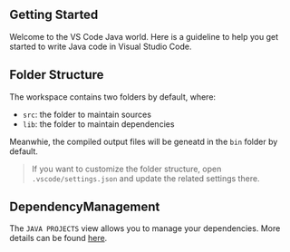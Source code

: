 ## Getting Started

Welcome to the VS Code Java world. Here is a guideline to help you get started to write Java code in Visual Studio Code.

## Folder Structure

The workspace contains two folders by default, where:

- `src`: the folder to maintain sources
- `lib`: the folder to maintain dependencies

Meanwhie, the compiled output files will be geneatd in the `bin` folder by default.
> If you want to customize the folder structure, open `.vscode/settings.json` and update the related settings there.

## DependencyManagement
The `JAVA PROJECTS` view allows you to manage your dependencies. More details can be found [here](https://github.com/microsoft/vscode-java-dependency#manage-dependencies).
